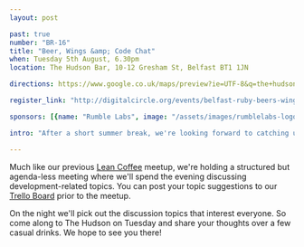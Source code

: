 ```yaml
---
layout: post

past: true
number: "BR-16"
title: "Beer, Wings &amp; Code Chat"
when: Tuesday 5th August, 6.30pm
location: The Hudson Bar, 10-12 Gresham St, Belfast BT1 1JN

directions: https://www.google.co.uk/maps/preview?ie=UTF-8&q=the+hudson+bar+belfast&fb=1&gl=uk&hq=the+hudson+bar+belfast&cid=3645907668615369875&ei=Hw6DU5PaGeGQ0AWcmIHICw&ved=0CDoQrwswAA927705,17z/data=!4m2!3m1!1s0x486108f93df6182d:0x30ef4d86a071c32a?hl=en

register_link: "http://digitalcircle.org/events/belfast-ruby-beers-wings-and-code-chat"

sponsors: [{name: "Rumble Labs", image: "/assets/images/rumblelabs-logo.png", link: "http://rumblelabs.com"}, {name: "Shopkeep", image: "/assets/images/shopkeeppos-logo.png", link: "http://shopkeep.com"}]

intro: "After a short summer break, we're looking forward to catching up with everyone at our forthcoming meetup. This month we will be meeting at The Hudson bar, where we encourage you to grab a drink, enjoy the tasty chicken wings on offer and get talking about Ruby."

---
```


Much like our previous [Lean Coffee](http://www.mkdown.com/59e0246aa46f8e159a98) meetup, we're holding a structured but agenda-less meeting where we'll spend the evening discussing development-related topics. You can post your topic suggestions to our [Trello Board](https://trello.com/b/mGGJmO7b/belfast-ruby-discussion-topics) prior to the meetup.

On the night we'll pick out the discussion topics that interest everyone. So come along to The Hudson on Tuesday and share your thoughts over a few casual drinks. We hope to see you there!